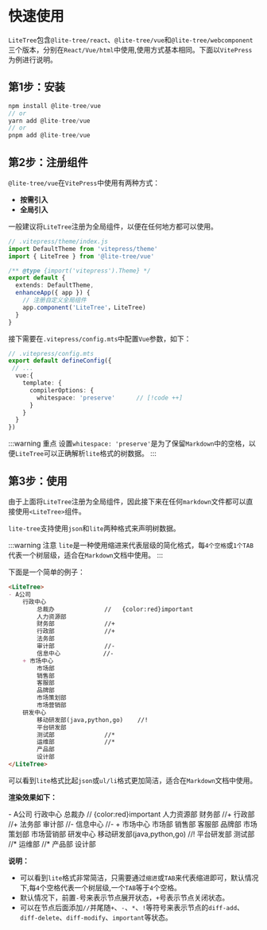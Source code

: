 # 快速使用

`LiteTree`包含`@lite-tree/react`、`@lite-tree/vue`和`@lite-tree/webcomponent`三个版本，分别在`React/Vue/html`中使用,使用方式基本相同。下面以`VitePress`为例进行说明。

## 第1步：安装

```ts
npm install @lite-tree/vue
// or
yarn add @lite-tree/vue
// or
pnpm add @lite-tree/vue
```

## 第2步：注册组件

`@lite-tree/vue`在`VitePress`中使用有两种方式：

- **按需引入**
- **全局引入**

一般建议将`LiteTree`注册为全局组件，以便在任何地方都可以使用。

```ts
// .vitepress/theme/index.js
import DefaultTheme from 'vitepress/theme'
import { LiteTree } from '@lite-tree/vue'

/** @type {import('vitepress').Theme} */
export default {
  extends: DefaultTheme,
  enhanceApp({ app }) {
    // 注册自定义全局组件
    app.component('LiteTree'，LiteTree)
  }
}
``` 

接下需要在`.vitepress/config.mts`中配置`Vue`参数，如下：

```ts {5-9}
// .vitepress/config.mts
export default defineConfig({
 // ...
  vue:{
    template: {                      
      compilerOptions: {
        whitespace: 'preserve'      // [!code ++]
      }
    }
  }
})
```

:::warning 重点
设置`whitespace: 'preserve'`是为了保留`Markdown`中的空格，以便`LiteTree`可以正确解析`lite`格式的树数据。
:::


## 第3步：使用 

由于上面将`LiteTree`注册为全局组件，因此接下来在任何`markdown`文件都可以直接使用`<LiteTree>`组件。

`lite-tree`支持使用`json`和`lite`两种格式来声明树数据。

:::warning 注意
`lite`是一种使用缩进来代表层级的简化格式，每`4个空格`或`1个TAB`代表一个树层级，适合在`Markdown`文档中使用。
:::

下面是一个简单的例子：

```md
<LiteTree>
- A公司
    行政中心
        总裁办              //   {color:red}important
        人力资源部
        财务部              //+
        行政部              //+
        法务部
        审计部              //-
        信息中心            //-
    + 市场中心
        市场部
        销售部
        客服部
        品牌部
        市场策划部
        市场营销部
    研发中心
        移动研发部(java,python,go)    //!
        平台研发部
        测试部              //*
        运维部              //*
        产品部
        设计部
</LiteTree>

```

可以看到`lite`格式比起`json`或`ul/li`格式更加简洁，适合在`Markdown`文档中使用。

**渲染效果如下：**
 
<LiteTree>
- A公司
    行政中心
        总裁办              //   {color:red}important
        人力资源部
        财务部              //+
        行政部              //+
        法务部
        审计部              //-
        信息中心            //-
    + 市场中心
        市场部
        销售部
        客服部
        品牌部
        市场策划部
        市场营销部
    研发中心
        移动研发部(java,python,go)    //!
        平台研发部
        测试部              //*
        运维部              //*
        产品部
        设计部
</LiteTree>

**说明：**

- 可以看到`lite`格式非常简洁，只需要通过`缩进`或`TAB`来代表缩进即可，默认情况下,每`4`个空格代表一个树层级,一个`TAB`等于`4`个空格。
- 默认情况下，前置`-`号来表示节点展开状态，`+`号表示节点关闭状态。
- 可以在节点后面添加`//`并尾随`+`、`-`、`*`、`!`等符号来表示节点的`diff-add`、`diff-delete`、`diff-modify`、`important`等状态。
 